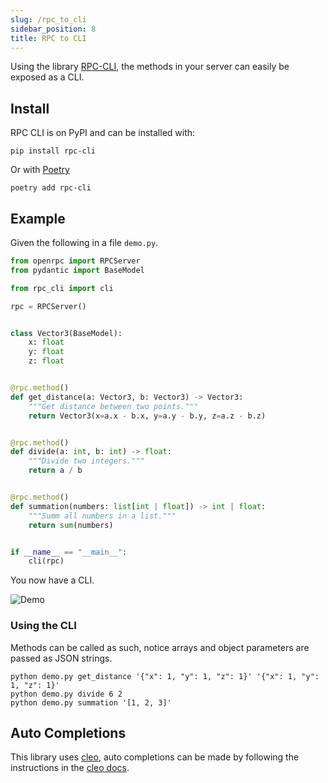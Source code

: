 ```yaml
---
slug: /rpc_to_cli
sidebar_position: 8
title: RPC to CLI
---
```


Using the library [RPC-CLI](https://gitlab.com/mburkard/rpc-cli), the methods in your
server can easily be exposed as a CLI.

## Install

RPC CLI is on PyPI and can be installed with:

```shell
pip install rpc-cli
```

Or with [Poetry](https://python-poetry.org/)

```shell
poetry add rpc-cli
```

## Example

Given the following in a file `demo.py`.

```python
from openrpc import RPCServer
from pydantic import BaseModel

from rpc_cli import cli

rpc = RPCServer()


class Vector3(BaseModel):
    x: float
    y: float
    z: float


@rpc.method()
def get_distance(a: Vector3, b: Vector3) -> Vector3:
    """Get distance between two points."""
    return Vector3(x=a.x - b.x, y=a.y - b.y, z=a.z - b.z)


@rpc.method()
def divide(a: int, b: int) -> float:
    """Divide two integers."""
    return a / b


@rpc.method()
def summation(numbers: list[int | float]) -> int | float:
    """Summ all numbers in a list."""
    return sum(numbers)


if __name__ == "__main__":
    cli(rpc)
```

You now have a CLI.

![Demo](https://gitlab.com/mburkard/rpc-cli/-/raw/main/docs/demo.png)

### Using the CLI

Methods can be called as such, notice arrays and object parameters are passed as JSON
strings.

```shell
python demo.py get_distance '{"x": 1, "y": 1, "z": 1}' '{"x": 1, "y": 1, "z": 1}'
python demo.py divide 6 2
python demo.py summation '[1, 2, 3]'
```

## Auto Completions

This library uses [cleo](https://github.com/python-poetry/cleo), auto completions can be
made by following the instructions in the
[cleo docs](https://cleo.readthedocs.io/en/latest/introduction.html#autocompletion).
